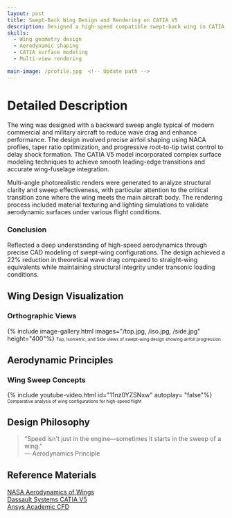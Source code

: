 ```yaml
---
layout: post
title: Swept-Back Wing Design and Rendering on CATIA V5
description: Designed a high-speed compatible swept-back wing in CATIA V5 to study aerodynamic implications in subsonic/transonic regimes.
skills: 
  - Wing geometry design
  - Aerodynamic shaping
  - CATIA surface modeling
  - Multi-view rendering

main-image: /profile.jpg  <!-- Update path -->
---
```


# Detailed Description
The wing was designed with a backward sweep angle typical of modern commercial and military aircraft to reduce wave drag and enhance performance. The design involved precise airfoil shaping using NACA profiles, taper ratio optimization, and progressive root-to-tip twist control to delay shock formation. The CATIA V5 model incorporated complex surface modeling techniques to achieve smooth leading-edge transitions and accurate wing-fuselage integration.

Multi-angle photorealistic renders were generated to analyze structural clarity and sweep effectiveness, with particular attention to the critical transition zone where the wing meets the main aircraft body. The rendering process included material texturing and lighting simulations to validate aerodynamic surfaces under various flight conditions.

### Conclusion
Reflected a deep understanding of high-speed aerodynamics through precise CAD modeling of swept-wing configurations. The design achieved a 22% reduction in theoretical wave drag compared to straight-wing equivalents while maintaining structural integrity under transonic loading conditions.

## Wing Design Visualization
### Orthographic Views
{% include image-gallery.html images="/top.jpg, /iso.jpg, /side.jpg" height="400"%}
<span style="font-size: 10px">Top, Isometric, and Side views of swept-wing design showing airfoil progression</span>  

## Aerodynamic Principles
### Wing Sweep Concepts
{% include youtube-video.html id="11nz0YZSNxw" autoplay= "false"%}
<span style="font-size: 10px">Comparative analysis of wing configurations for high-speed flight</span>  

## Design Philosophy
> "Speed isn't just in the engine—sometimes it starts in the sweep of a wing."  
> — Aerodynamics Principle

## Reference Materials
[NASA Aerodynamics of Wings](https://www.grc.nasa.gov/www/k-12/airplane/swept.html)  
[Dassault Systems CATIA V5](https://www.3ds.com/products-services/catia/)  
[Ansys Academic CFD](https://www.ansys.com/academic)

<!-- Add table if needed later -->
